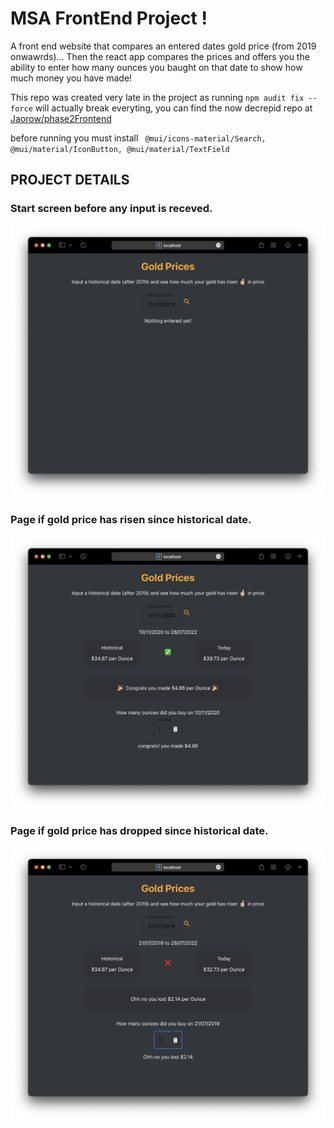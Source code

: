 # MSA FrontEnd Project ! 

A front end website that compares an entered dates gold price (from 2019 onwawrds)...
Then the react app compares the prices and offers you the ability to enter how many ounces you baught on that date to show how much money you have made! 


This repo was created very late in the project as running ```npm audit fix --force``` will actually break everyting, you can find the now decrepid repo at [Jaorow/phase2Frontend](https://github.com/Jaorow/phase2Frontend)

before running you must install ```
@mui/icons-material/Search,
@mui/material/IconButton,
@mui/material/TextField```

## PROJECT DETAILS
### Start screen before any input is receved.
![Startup](img/startup.png)
### Page if gold price has risen since historical date.
![risen](img/pos.png)
### Page if gold price has dropped since historical date.
![fallen](img/neg.png)
